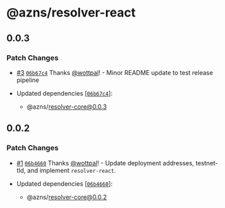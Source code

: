 # @azns/resolver-react

## 0.0.3

### Patch Changes

- [#3](https://github.com/azero-domains/resolver/pull/3) [`06b67c4`](https://github.com/azero-domains/resolver/commit/06b67c4cc2ec2131e9743bd3719b127ca0c92168) Thanks [@wottpal](https://github.com/wottpal)! - Minor README update to test release pipeline

- Updated dependencies [[`06b67c4`](https://github.com/azero-domains/resolver/commit/06b67c4cc2ec2131e9743bd3719b127ca0c92168)]:
  - @azns/resolver-core@0.0.3

## 0.0.2

### Patch Changes

- [#1](https://github.com/azero-domains/resolver/pull/1) [`06b4660`](https://github.com/azero-domains/resolver/commit/06b466022a9f517bdc073e46b24def2265be0347) Thanks [@wottpal](https://github.com/wottpal)! - Update deployment addresses, testnet-tld, and implement `resolver-react`.

- Updated dependencies [[`06b4660`](https://github.com/azero-domains/resolver/commit/06b466022a9f517bdc073e46b24def2265be0347)]:
  - @azns/resolver-core@0.0.2
